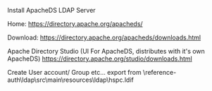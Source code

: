 Install ApacheDS LDAP Server

Home:
    https://directory.apache.org/apacheds/

Download:
    https://directory.apache.org/apacheds/downloads.html

Apache Directory Studio (UI For ApacheDS, distributes with it's own ApacheDS)
    https://directory.apache.org/studio/downloads.html


Create User account/ Group etc...
    export from \reference-auth\ldap\src\main\resources\ldap\hspc.ldif

    